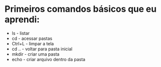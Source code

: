 # Primeiros comandos básicos que eu aprendi:

- ls - listar
- cd - acessar pastas
- Ctrl+L - limpar a tela
- cd .. - voltar para pasta inicial
- mkdir - criar uma pasta
- echo - criar arquivo dentro da pasta

